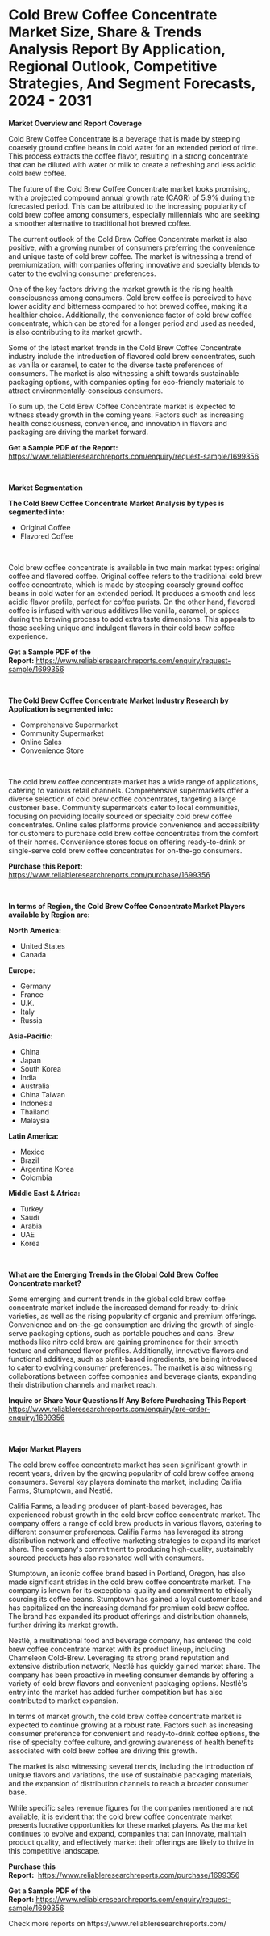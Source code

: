 <p><h1>Cold Brew Coffee Concentrate Market Size, Share & Trends Analysis Report By Application, Regional Outlook, Competitive Strategies, And Segment Forecasts, 2024 - 2031</h1></p><p><strong>Market Overview and Report Coverage</strong></p>
<p><p>Cold Brew Coffee Concentrate is a beverage that is made by steeping coarsely ground coffee beans in cold water for an extended period of time. This process extracts the coffee flavor, resulting in a strong concentrate that can be diluted with water or milk to create a refreshing and less acidic cold brew coffee.</p><p>The future of the Cold Brew Coffee Concentrate market looks promising, with a projected compound annual growth rate (CAGR) of 5.9% during the forecasted period. This can be attributed to the increasing popularity of cold brew coffee among consumers, especially millennials who are seeking a smoother alternative to traditional hot brewed coffee.</p><p>The current outlook of the Cold Brew Coffee Concentrate market is also positive, with a growing number of consumers preferring the convenience and unique taste of cold brew coffee. The market is witnessing a trend of premiumization, with companies offering innovative and specialty blends to cater to the evolving consumer preferences.</p><p>One of the key factors driving the market growth is the rising health consciousness among consumers. Cold brew coffee is perceived to have lower acidity and bitterness compared to hot brewed coffee, making it a healthier choice. Additionally, the convenience factor of cold brew coffee concentrate, which can be stored for a longer period and used as needed, is also contributing to its market growth.</p><p>Some of the latest market trends in the Cold Brew Coffee Concentrate industry include the introduction of flavored cold brew concentrates, such as vanilla or caramel, to cater to the diverse taste preferences of consumers. The market is also witnessing a shift towards sustainable packaging options, with companies opting for eco-friendly materials to attract environmentally-conscious consumers.</p><p>To sum up, the Cold Brew Coffee Concentrate market is expected to witness steady growth in the coming years. Factors such as increasing health consciousness, convenience, and innovation in flavors and packaging are driving the market forward.</p></p>
<p><strong>Get a Sample PDF of the Report:</strong> <a href="https://www.reliableresearchreports.com/enquiry/request-sample/1699356">https://www.reliableresearchreports.com/enquiry/request-sample/1699356</a></p>
<p>&nbsp;</p>
<p><strong>Market Segmentation</strong></p>
<p><strong>The Cold Brew Coffee Concentrate Market Analysis by types is segmented into:</strong></p>
<p><ul><li>Original Coffee</li><li>Flavored Coffee</li></ul></p>
<p>&nbsp;</p>
<p><p>Cold brew coffee concentrate is available in two main market types: original coffee and flavored coffee. Original coffee refers to the traditional cold brew coffee concentrate, which is made by steeping coarsely ground coffee beans in cold water for an extended period. It produces a smooth and less acidic flavor profile, perfect for coffee purists. On the other hand, flavored coffee is infused with various additives like vanilla, caramel, or spices during the brewing process to add extra taste dimensions. This appeals to those seeking unique and indulgent flavors in their cold brew coffee experience.</p></p>
<p><strong>Get a Sample PDF of the Report:</strong>&nbsp;<a href="https://www.reliableresearchreports.com/enquiry/request-sample/1699356">https://www.reliableresearchreports.com/enquiry/request-sample/1699356</a></p>
<p>&nbsp;</p>
<p><strong>The Cold Brew Coffee Concentrate Market Industry Research by Application is segmented into:</strong></p>
<p><ul><li>Comprehensive Supermarket</li><li>Community Supermarket</li><li>Online Sales</li><li>Convenience Store</li></ul></p>
<p>&nbsp;</p>
<p><p>The cold brew coffee concentrate market has a wide range of applications, catering to various retail channels. Comprehensive supermarkets offer a diverse selection of cold brew coffee concentrates, targeting a large customer base. Community supermarkets cater to local communities, focusing on providing locally sourced or specialty cold brew coffee concentrates. Online sales platforms provide convenience and accessibility for customers to purchase cold brew coffee concentrates from the comfort of their homes. Convenience stores focus on offering ready-to-drink or single-serve cold brew coffee concentrates for on-the-go consumers.</p></p>
<p><strong>Purchase this Report:</strong>&nbsp; <a href="https://www.reliableresearchreports.com/purchase/1699356">https://www.reliableresearchreports.com/purchase/1699356</a></p>
<p>&nbsp;</p>
<p><strong>In terms of Region, the Cold Brew Coffee Concentrate Market Players available by Region are:</strong></p>
<p>
    <p> <strong> North America: </strong>
        <ul>
            <li>United States</li>
            <li>Canada</li>
        </ul>
        </p> 
    <p> <strong> Europe: </strong>
        <ul>
            <li>Germany</li>
            <li>France</li>
            <li>U.K.</li>
            <li>Italy</li>
            <li>Russia</li>
        </ul>
        </p> 
    <p> <strong> Asia-Pacific: </strong>
        <ul>
            <li>China</li>
            <li>Japan</li>
            <li>South Korea</li>
            <li>India</li>
            <li>Australia</li>
            <li>China Taiwan</li>
            <li>Indonesia</li>
            <li>Thailand</li>
            <li>Malaysia</li>
        </ul>
        </p> 
    <p> <strong> Latin America: </strong>
        <ul>
            <li>Mexico</li>
            <li>Brazil</li>
            <li>Argentina Korea</li>
            <li>Colombia</li>
        </ul>
        </p> 
    <p> <strong> Middle East & Africa: </strong>
        <ul>
            <li>Turkey</li>
            <li>Saudi</li>
            <li>Arabia</li>
            <li>UAE</li>
            <li>Korea</li>
        </ul>
    </p>
    </p>
<p>&nbsp;</p>
<p><strong>What are the Emerging Trends in the Global Cold Brew Coffee Concentrate market?</strong></p>
<p><p>Some emerging and current trends in the global cold brew coffee concentrate market include the increased demand for ready-to-drink varieties, as well as the rising popularity of organic and premium offerings. Convenience and on-the-go consumption are driving the growth of single-serve packaging options, such as portable pouches and cans. Brew methods like nitro cold brew are gaining prominence for their smooth texture and enhanced flavor profiles. Additionally, innovative flavors and functional additives, such as plant-based ingredients, are being introduced to cater to evolving consumer preferences. The market is also witnessing collaborations between coffee companies and beverage giants, expanding their distribution channels and market reach.</p></p>
<p><strong>Inquire or Share Your Questions If Any Before Purchasing This Report</strong>- <a href="https://www.reliableresearchreports.com/enquiry/pre-order-enquiry/1699356">https://www.reliableresearchreports.com/enquiry/pre-order-enquiry/1699356</a></p>
<p>&nbsp;</p>
<p><strong>Major Market Players</strong></p>
<p><p>The cold brew coffee concentrate market has seen significant growth in recent years, driven by the growing popularity of cold brew coffee among consumers. Several key players dominate the market, including Califia Farms, Stumptown, and Nestlé.</p><p>Califia Farms, a leading producer of plant-based beverages, has experienced robust growth in the cold brew coffee concentrate market. The company offers a range of cold brew products in various flavors, catering to different consumer preferences. Califia Farms has leveraged its strong distribution network and effective marketing strategies to expand its market share. The company's commitment to producing high-quality, sustainably sourced products has also resonated well with consumers.</p><p>Stumptown, an iconic coffee brand based in Portland, Oregon, has also made significant strides in the cold brew coffee concentrate market. The company is known for its exceptional quality and commitment to ethically sourcing its coffee beans. Stumptown has gained a loyal customer base and has capitalized on the increasing demand for premium cold brew coffee. The brand has expanded its product offerings and distribution channels, further driving its market growth.</p><p>Nestlé, a multinational food and beverage company, has entered the cold brew coffee concentrate market with its product lineup, including Chameleon Cold-Brew. Leveraging its strong brand reputation and extensive distribution network, Nestlé has quickly gained market share. The company has been proactive in meeting consumer demands by offering a variety of cold brew flavors and convenient packaging options. Nestlé's entry into the market has added further competition but has also contributed to market expansion.</p><p>In terms of market growth, the cold brew coffee concentrate market is expected to continue growing at a robust rate. Factors such as increasing consumer preference for convenient and ready-to-drink coffee options, the rise of specialty coffee culture, and growing awareness of health benefits associated with cold brew coffee are driving this growth.</p><p>The market is also witnessing several trends, including the introduction of unique flavors and variations, the use of sustainable packaging materials, and the expansion of distribution channels to reach a broader consumer base.</p><p>While specific sales revenue figures for the companies mentioned are not available, it is evident that the cold brew coffee concentrate market presents lucrative opportunities for these market players. As the market continues to evolve and expand, companies that can innovate, maintain product quality, and effectively market their offerings are likely to thrive in this competitive landscape.</p></p>
<p><strong>Purchase this Report:</strong>&nbsp;&nbsp;<a href="https://www.reliableresearchreports.com/purchase/1699356">https://www.reliableresearchreports.com/purchase/1699356</a></p>
<p></p>
<p><strong>Get a Sample PDF of the Report:</strong>&nbsp;<a href="https://www.reliableresearchreports.com/enquiry/request-sample/1699356">https://www.reliableresearchreports.com/enquiry/request-sample/1699356</a></p>
<p>Check more reports on https://www.reliableresearchreports.com/</p>